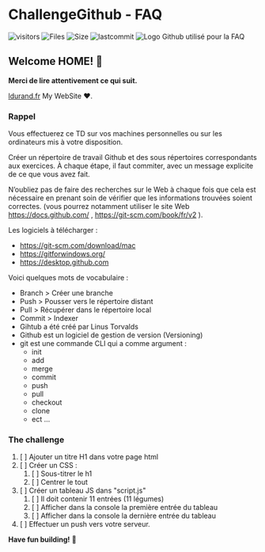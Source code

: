 # ChallengeGithub - FAQ
![visitors](https://visitor-badge.glitch.me/badge?page_id=aiola13)
![Files](https://img.shields.io/github/directory-file-count/Aiola13/ChallengeGithub_Full?style=flat-square)
![Size](https://img.shields.io/github/repo-size/Aiola13/ChallengeGithub_Full?style=flat-square)
![lastcommit](https://img.shields.io/github/last-commit/aiola13/ChallengeGithub_Full)
![Logo Github utilisé pour la FAQ](./ressources/github.jpg)

## Welcome HOME! 👋

**Merci de lire attentivement ce qui suit.**


[ldurand.fr](https://www.ldurand.fr) My WebSite ♥.



### Rappel

Vous effectuerez ce TD sur vos machines personnelles ou sur les ordinateurs mis à votre disposition. 

Créer un répertoire de travail Github et des sous répertoires correspondants aux exercices. 
À chaque étape, il faut commiter, avec un message explicite de ce que vous avez fait.

N’oubliez pas de faire des recherches sur le Web à chaque fois que cela est nécessaire en prenant soin de vérifier que les informations trouvées soient correctes. (vous pourrez notamment utiliser le site Web https://docs.github.com/ , https://git-scm.com/book/fr/v2 ).

Les logiciels à télécharger : 
* https://git-scm.com/download/mac
* https://gitforwindows.org/
* https://desktop.github.com

Voici quelques mots de vocabulaire :
* Branch > Créer une branche
* Push > Pousser vers le répertoire distant
* Pull > Récupérer dans le répertoire local
* Commit > Indexer
* Gihtub a été créé par Linus Torvalds
* Github est un logiciel de gestion de version (Versioning)
* git est une commande CLI qui a comme argument :
   * init
   * add
   * merge
   * commit
   * push
   * pull
   * checkout
   * clone
   * ect ...


### The challenge

1. [ ] Ajouter un titre H1 dans votre page html
2. [ ] Créer un CSS :
    1. [ ] Sous-titrer le h1
    2. [ ] Centrer le tout
3. [ ] Créer un tableau JS dans "script.js"
    1. [ ] Il doit contenir 11 entrées (11 légumes)
    2. [ ] Afficher dans la console la première entrée du tableau
    3. [ ] Afficher dans la console la dernière entrée du tableau
5. [ ] Effectuer un push vers votre serveur.

**Have fun building!** 🚀